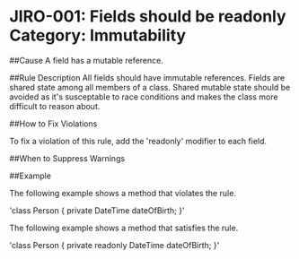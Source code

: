 ﻿JIRO-001: Fields should be readonly
Category: Immutability
====

##Cause
A field has a mutable reference.

##Rule Description
All fields should have immutable references. Fields are shared state among all members of a class. Shared mutable state should be avoided as it's susceptable to race conditions and makes the class more difficult to reason about.

##How to Fix Violations

To fix a violation of this rule, add the 'readonly' modifier to each field.

##When to Suppress Warnings

##Example

The following example shows a method that violates the rule.

'class Person
{ 
	private DateTime dateOfBirth; 
}'

The following example shows a method that satisfies the rule.

'class Person
{ 
	private readonly DateTime dateOfBirth;
}'